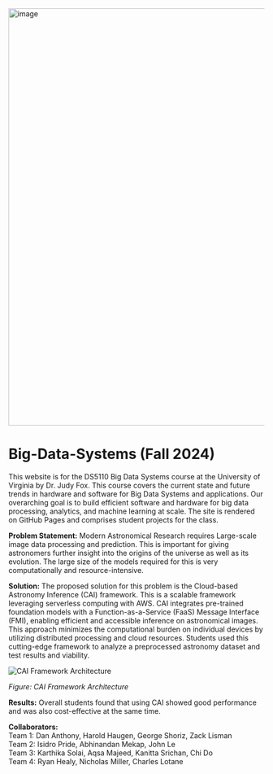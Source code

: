<img width="820" alt="image" src="https://github.com/user-attachments/assets/36c6591b-0877-4142-b238-a2a0e971aef8">




# Big-Data-Systems (Fall 2024)
This website is for the DS5110 Big Data Systems course at the University of Virginia by Dr. Judy Fox. This course covers the current state and future trends in hardware and software for Big Data Systems and applications. Our overarching goal is to build efficient software and hardware for big data processing, analytics, and machine learning at scale.
The site is rendered on GitHub Pages and comprises student projects for the class.

**Problem Statement:**
Modern Astronomical Research requires Large-scale image data processing and prediction. This is important for giving astronomers further insight into the origins of the universe as well as its evolution. The large size of the models required for this is very computationally and resource-intensive. 

**Solution:**
The proposed solution for this problem is the Cloud-based Astronomy Inference (CAI) framework. This is a scalable framework leveraging serverless computing with AWS. CAI integrates pre-trained foundation models with a Function-as-a-Service (FaaS) Message Interface (FMI), enabling efficient and accessible inference on astronomical images. This approach minimizes the computational burden on individual devices by utilizing distributed processing and cloud resources. Students used this cutting-edge framework to analyze a preprocessed astronomy dataset and test results and viability.

![CAI Framework Architecture](https://github.com/user-attachments/assets/e66cf0dd-1ad6-4c8c-b4d6-069172d1a41c)

*Figure: CAI Framework Architecture*


**Results:**
Overall students found that using CAI showed good performance and was also cost-effective at the same time. 

**Collaborators:**  
Team 1: Dan Anthony, Harold Haugen,	George Shoriz, Zack Lisman  
Team 2: Isidro Pride, Abhinandan Mekap, John Le  
Team 3: Karthika Solai, Aqsa Majeed, Kanitta Srichan, Chi Do  
Team 4: Ryan Healy, Nicholas Miller, Charles Lotane  
